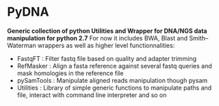 PyDNA
=========

**Generic collection of python Utilities and Wrapper for DNA/NGS data manipulation for python 2.7**
For now it includes BWA, Blast and Smith–Waterman wrappers as well as higher level functionnalities:

* FastqFT : Filter fastq file based on quality and adapter trimming
* RefMasker : Align a fasta reference against several fastq queries and mask homologies in the reference file
* pySamTools :  Manipulate aligned reads manipulation though pysam
* Utilities : Library of simple generic functions to manipulate paths and file, interact with command line interpreter and so on 
